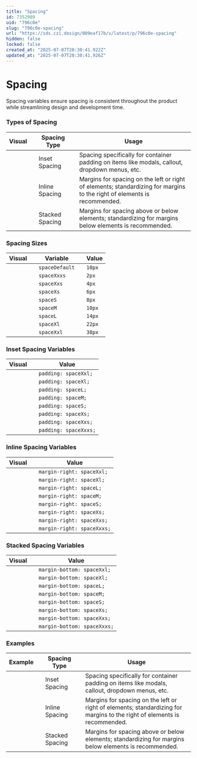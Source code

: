 ```yaml
---
title: "Spacing"
id: 7352989
uid: "796c0e"
slug: "796c0e-spacing"
url: "https://sds.czi.design/009eaf17b/v/latest/p/796c0e-spacing"
hidden: false
locked: false
created_at: "2025-07-07T20:30:41.922Z"
updated_at: "2025-07-07T20:30:41.926Z"
---
```


# Spacing

Spacing variables ensure spacing is consistent throughout the product while streamlining design and development time.

### Types of Spacing

| **Visual** |   | **Spacing Type** |   | **Usage** |
| --- | --- | --- | --- | --- |
|  |   | Inset Spacing |   | Spacing specifically for container padding on items like modals, callout, dropdown menus, etc. |
|  |   | Inline Spacing |   | Margins for spacing on the left or right of elements; standardizing for margins to the right of elements is recommended. |
|  |   | Stacked Spacing |   | Margins for spacing above or below elements; standardizing for margins below elements is recommended. |

### Spacing Sizes

| **Visual** |   | **Variable** |   | **Value** |
| --- | --- | --- | --- | --- |
|  |   | `spaceDefault` |   | `10px` |
|  |   | `spaceXxxs` |   | `2px` |
|  |   | `spaceXxs` |   | `4px` |
|  |   | `spaceXs` |   | `6px` |
|  |   | `spaceS` |   | `8px` |
|  |   | `spaceM` |   | `10px` |
|  |   | `spaceL` |   | `14px` |
|  |   | `spaceXl` |   | `22px` |
|  |   | `spaceXxl` |   | `38px` |

### Inset Spacing Variables

| **Visual** |   | **Value** |
| --- | --- | --- |
|  |   |  `padding: spaceXxl;`  |
|  |   | `padding: spaceXl;` |
|  |   | `padding: spaceL;` |
|  |   | `padding: spaceM;` |
|  |   | `padding: spaceS;` |
|  |   | `padding: spaceXs;` |
|  |   | `padding: spaceXxs;` |
|  |   | `padding: spaceXxxs;` |

### Inline Spacing Variables

| **Visual** |   | **Value** |
| --- | --- | --- |
|  |   |  `margin-right: spaceXxl;` |
|  |   | `margin-right: spaceXl;` |
|  |   | `margin-right: spaceL;` |
|  |   | `margin-right: spaceM;` |
|  |   | `margin-right: spaceS;` |
|  |   | `margin-right: spaceXs;` |
|  |   | `margin-right: spaceXxs;` |
|  |   | `margin-right: spaceXxxs;` |

### Stacked Spacing Variables

| **Visual** |   | **Value** |
| --- | --- | --- |
|  |   |  `margin-bottom: spaceXxl;`  |
|  |   | `margin-bottom: spaceXl;` |
|  |   | `margin-bottom: spaceL;` |
|  |   | `margin-bottom: spaceM;` |
|  |   | `margin-bottom: spaceS;` |
|  |   | `margin-bottom: spaceXs;` |
|  |   | `margin-bottom: spaceXxs;` |
|  |   | `margin-bottom: spaceXxxs;` |

### Examples

| **Example** |   | **Spacing Type** |   | **Usage** |
| --- | --- | --- | --- | --- |
|  |   | Inset Spacing |   | Spacing specifically for container padding on items like modals, callout, dropdown menus, etc. |
|  |   | Inline Spacing |   | Margins for spacing on the left or right of elements; standardizing for margins to the right of elements is recommended. |
|  |   | Stacked Spacing |   | Margins for spacing above or below elements; standardizing for margins below elements is recommended. |

